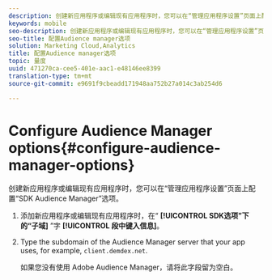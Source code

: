 ```yaml
---
description: 创建新应用程序或编辑现有应用程序时，您可以在“管理应用程序设置”页面上配置“SDK Audience Manager”选项。
keywords: mobile
seo-description: 创建新应用程序或编辑现有应用程序时，您可以在“管理应用程序设置”页面上配置“SDK Audience Manager”选项。
seo-title: 配置Audience manager选项
solution: Marketing Cloud,Analytics
title: 配置Audience manager选项
topic: 量度
uuid: 471270ca-cee5-401e-aac1-e48146ee8399
translation-type: tm+mt
source-git-commit: e9691f9cbeadd171948aa752b27a014c3ab254d6

---
```



# Configure Audience Manager options{#configure-audience-manager-options}

创建新应用程序或编辑现有应用程序时，您可以在“管理应用程序设置”页面上配置“SDK Audience Manager”选项。

1. 添加新应用程序或编辑现有应用程序时，在“ **[!UICONTROL SDK选项”下的“子域]** ”字 **[!UICONTROL 段中键入信息]**。

1. Type the subdomain of the Audience Manager server that your app uses, for example, `client.demdex.net`.

   如果您没有使用 Adobe Audience Manager，请将此字段留为空白。